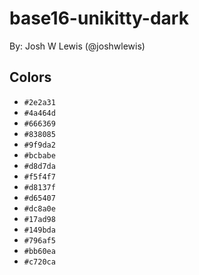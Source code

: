 # base16-unikitty-dark

By: Josh W Lewis (@joshwlewis)

## Colors

* `#2e2a31`
* `#4a464d`
* `#666369`
* `#838085`
* `#9f9da2`
* `#bcbabe`
* `#d8d7da`
* `#f5f4f7`
* `#d8137f`
* `#d65407`
* `#dc8a0e`
* `#17ad98`
* `#149bda`
* `#796af5`
* `#bb60ea`
* `#c720ca`
